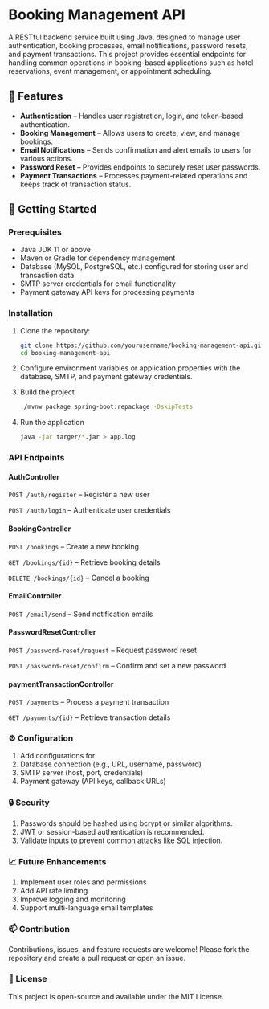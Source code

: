 # Booking Management API

A RESTful backend service built using Java, designed to manage user authentication, booking processes, email notifications, password resets, and payment transactions. This project provides essential endpoints for handling common operations in booking-based applications such as hotel reservations, event management, or appointment scheduling.

## 📂 Features

- **Authentication** – Handles user registration, login, and token-based authentication.
- **Booking Management** – Allows users to create, view, and manage bookings.
- **Email Notifications** – Sends confirmation and alert emails to users for various actions.
- **Password Reset** – Provides endpoints to securely reset user passwords.
- **Payment Transactions** – Processes payment-related operations and keeps track of transaction status.


## 🚀 Getting Started

### Prerequisites

- Java JDK 11 or above
- Maven or Gradle for dependency management
- Database (MySQL, PostgreSQL, etc.) configured for storing user and transaction data
- SMTP server credentials for email functionality
- Payment gateway API keys for processing payments

### Installation

1. Clone the repository:

   ```bash
   git clone https://github.com/yourusername/booking-management-api.git
   cd booking-management-api
   ```
2. Configure environment variables or application.properties with the database, SMTP, and payment gateway credentials.
3. Build the project
   ```bash
   ./mvnw package spring-boot:repackage -DskipTests
   ```
4. Run the application
   ```bash
   java -jar targer/*.jar > app.log
   ```
### API Endpoints
#### AuthController

```POST /auth/register``` – Register a new user

```POST /auth/login``` – Authenticate user credentials

#### BookingController

```POST /bookings``` – Create a new booking

```GET /bookings/{id}``` – Retrieve booking details

```DELETE /bookings/{id}``` – Cancel a booking

#### EmailController

```POST /email/send``` – Send notification emails

#### PasswordResetController

```POST /password-reset/request``` – Request password reset

```POST /password-reset/confirm``` – Confirm and set a new password

#### paymentTransactionController

```POST /payments``` – Process a payment transaction

```GET /payments/{id}``` – Retrieve transaction details

### ⚙ Configuration

1. Add configurations for:
2. Database connection (e.g., URL, username, password)
3. SMTP server (host, port, credentials)
4. Payment gateway (API keys, callback URLs)

### 🔒 Security

1. Passwords should be hashed using bcrypt or similar algorithms.
2. JWT or session-based authentication is recommended.
3. Validate inputs to prevent common attacks like SQL injection.

### 📈 Future Enhancements

1. Implement user roles and permissions
2. Add API rate limiting
3. Improve logging and monitoring
4. Support multi-language email templates

### 📫 Contribution

Contributions, issues, and feature requests are welcome! Please fork the repository and create a 
pull request or open an issue.

### 📄 License

This project is open-source and available under the MIT License.